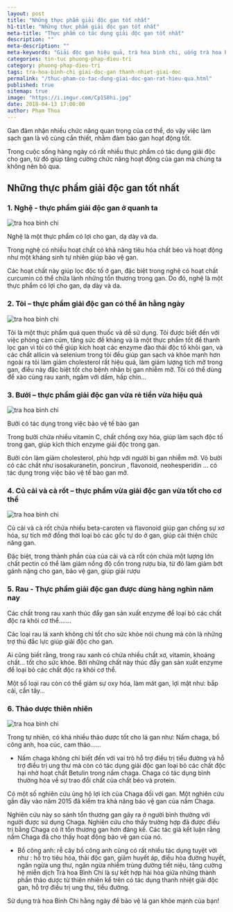 ```yaml
---
layout: post
title: "Những thực phẩm giải độc gan tốt nhất"
h1-title: "Những thực phẩm giải độc gan tốt nhất"
meta-title: "Thực phẩm có tác dụng giải độc gan tốt nhất"
description: ""
meta-description: ""
meta-keywords: "Giải độc gan hiệu quả, trà hoa bình chi, uống trà hoa bình chi"
categories: tin-tuc phuong-phap-dieu-tri
category: phuong-phap-dieu-tri
tags: tra-hoa-binh-chi giai-doc-gan thanh-nhiet-giai-doc 
permalink: "/thuc-pham-co-tac-dung-giai-doc-gan-rat-hieu-qua.html"
published: true
sitemap: true
image: "https://i.imgur.com/Cp1S8hi.jpg"
date: 2018-04-13 17:00:00
author: Phạm Thoa
---
```


Gan đảm nhận nhiều chức năng quan trọng của cơ thể, do vậy việc làm sạch gan là vô cùng cần thiết, nhằm đảm bảo gan hoạt động tốt.

Trong cuộc sống hàng ngày có rất nhiều thực phẩm có tác dụng giải độc cho gan, từ đó giúp tăng cường chức năng hoạt động của gan mà chúng ta không nên bỏ qua.

## Những thực phẩm giải độc gan tốt nhất

### 1. Nghệ - thực phẩm giải độc gan ở quanh ta

<img src="https://i.imgur.com/AkQuqJr.jpg" alt="tra hoa bình chi" class="responsive-img lazy">

Nghệ là một thực phẩm có lợi cho gan, dạ dày và da.

Trong nghệ có nhiều hoạt chất có khả năng tiêu hóa chất béo và hoạt động như một kháng sinh tự nhiên giúp bảo vệ gan. 

Các hoạt chất này giúp lọc độc tố ở gan, đặc biệt trong nghệ có hoạt chất curcumin có thể chữa lành những tổn thương trong gan. Do đó, nghệ là một thực phẩm có lợi cho gan, dạ dày và da.

### 2. Tỏi – thực phẩm giải độc gan có thể ăn hằng ngày

<img src="https://imgur.com/5jUEJKc.jpg" alt="tra hoa bình chi" class="responsive-img lazy">

Tỏi là một thực phẩm quá quen thuốc và dễ sử dụng. Tỏi được biết đến với việc phòng cảm cúm, tăng sức đề kháng và là một thực phẩm tốt để thanh lọc gan vì tỏi có thể giúp kích hoạt các enzyme đào thải độc tố khỏi gan, và các chất allicin và selenium trong tỏi đều giúp gan sạch và khỏe mạnh hơn ngoài ra tỏi làm giảm cholesterol rất hiệu quả, làm giảm lượng tích mỡ trong gan, điều này đặc biệt tốt cho bệnh nhân bị gan nhiễm mỡ. Tỏi có thể dùng để xào cùng rau xanh, ngâm với dấm, hấp chín…

### 3. Bưởi – thực phẩm giải độc gan vừa rẻ tiền vừa hiệu quả

<img src="https://imgur.com/wfOtR2T.jpg" alt="tra hoa bình chi" class="responsive-img lazy">

Bưởi có tác dụng trong việc bảo vệ tế bào gan 

Trong bưởi chứa nhiều vitamin C, chất chống oxy hóa, giúp làm sạch độc tố trong gan, giúp kích thích enzyme giải độc trong gan.

Bưởi còn làm giảm cholesterol, phù hợp với người bị gan nhiễm mỡ. Vỏ bưởi có các chất như isosakuranetin, poncirun , flavonoid, neohesperidin … có tác dụng trong việc bảo vệ tế bào gan mỡ.

### 4. Củ cải và cà rốt – thực phẩm vừa giải độc gan vừa tốt cho cơ thể

<img src="https://imgur.com/RxSqLPK.jpg" alt="tra hoa bình chi" class="responsive-img lazy">

Củ cải và cà rốt chứa nhiều beta-caroten và flavonoid giúp gan chống sự xơ hóa, sự tích mỡ đồng thời loại bỏ các gốc tự do ở gan, giúp cải thiện chức năng gan.

Đặc biệt, trong thành phần của của cải và cà rốt còn chứa một lượng lớn chất pectin có thể làm giảm nồng độ cồn trong rượu bia, từ đó làm giảm bớt gánh nặng cho gan, bảo vệ gan, giúp giải rượu

### 5. Rau - Thực phẩm giải độc gan được dùng hàng nghìn năm nay

Các chất trong rau xanh thúc đẩy gan sản xuất enzyme để loại bỏ các chất độc ra khỏi cơ thể…….

Các loại rau lá xanh không chỉ tốt cho sức khỏe nói chung mà còn là những trợ thủ đắc lực giúp giải độc cho gan.

Ai cũng biết rằng, trong rau xanh có chứa nhiều chất xơ, vitamin, khoáng chất… tốt cho sức khỏe. Bởi những chất này thúc đẩy gan sản xuất enzyme để loại bỏ các chất độc ra khỏi cơ thể.

Một số loại rau còn có thể giảm sự oxy hóa, làm mát gan, lợi mật như:  bắp cải, cần tây…

### 6. Thảo dược thiên nhiên

<img src="https://imgur.com/dV748UO.jpg" alt="tra hoa bình chi" class="responsive-img lazy">

Trong tự nhiên, có khá nhiều thảo dược tốt cho lá gan như: Nấm chaga, bồ công anh, hoa cúc, cam thảo……

- Nấm chaga không chỉ biết đến với vai trò hỗ trợ điều trị tiểu đường và hỗ trợ điều trị ung thư mà còn có tác dụng giải độc gan loại bỏ các chất độc hại nhờ hoạt chất Betulin trong nấm chaga. Chaga có tác dụng bình thường hóa về sự trao đổi chất của chất béo và protein.

Có một số nghiên cứu ủng hộ lợi ích của Chaga đối với gan. Một nghiên cứu gần đây vào năm 2015 đã kiểm tra khả năng bảo vệ gan của nấm Chaga.

Nghiên cứu này so sánh tổn thương gan gây ra ở người bình thường với người được sử dụng Chaga. Nghiên cứu cho thấy trường hợp đã được điều trị bằng Chaga có ít tổn thương gan hơn đáng kể. Các tác giả kết luận rằng nấm Chaga đã cho thấy hoạt động bảo vệ gan của nó.

- Bồ công anh: rễ cây bồ công anh cũng có rất nhiều tác dụng tuyệt vời như : hỗ trọ tiêu hóa, thải độc gan, giảm huyết áp, điều hòa đường huyết, ngăn ngừa ung thư, ngăn ngừa nhiễm trùng đường tiết niệu, tăng cường hệ miễn dịch
Trà hoa Bình Chi là sự kết hợp hài hòa giữa những thành phần thảo dược từ thiên nhiên kể trên có tác dụng thanh nhiệt giải độc gan, hỗ trợ điều trị ung thư, tiểu đường.

Sử dụng trà hoa Bình Chi hằng ngày để bảo vệ lá gan khỏe mạnh của bạn!



